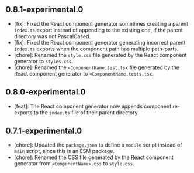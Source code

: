 ## 0.8.1-experimental.0
- [fix]: Fixed the React component generator sometimes creating a parent `index.ts` export instead of appending to the existing one, if the parent directory was not PascalCased.
- [fix]: Fixed the React component generator generating incorrect parent `index.ts` exports when the component path has multiple path-parts.
- [chore]: Renamed the `style.css` file generated by the React component generator to `styles.css`.
- [chore]: Renamed the `<ComponentName.test.tsx` file generated by the React component generator to `<ComponentName.tests.tsx`.

## 0.8.0-experimental.0
- [feat]: The React component generator now appends component re-exports to the `index.ts` file of their parent directory.

## 0.7.1-experimental.0
- [chore]: Updated the `package.json` to define a `module` script instead of `main` script, since this is an ESM package.
- [chore]: Renamed the CSS file generated by the React component generator from `<ComponentName>.css` to `style.css`.